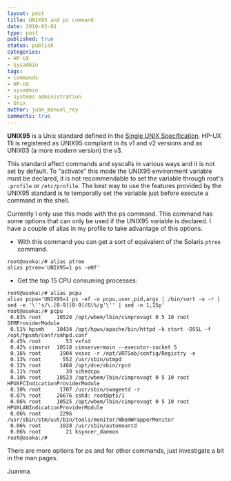 ```yaml
---
layout: post
title: UNIX95 and ps command
date: 2010-02-01
type: post
published: true
status: publish
categories:
- HP-UX
- Sysadmin
tags:
- commands
- HP-UX
- sysadmin
- systems administration
- Unix
author: juan_manuel_rey
comments: true
---
```


**UNIX95** is a Unix standard defined in the [Single UNIX Specification](http://www.unix.org/what_is_unix/single_unix_specification.html). HP-UX 11i is registered as UNIX95 compliant in its v1 and v2 versions and as UNIX03 (a more modern version) the v3.

This standard affect commands and syscalls in various ways and it is not set by default. To "activate" this mode the UNIX95 environment variable must be declared, it is not recommendable to set the variable through root's `.profile` or `/etc/profile`. The best way to use the features provided by the UNIX95 standard is to temporally set the variable just before execute a command in the shell.

Currently I only use this mode with the ps command. This command has some options that can only be used if the UNIX95 variable is declared. I have a couple of alias in my profile to take advantage of this options.

-   With this command you can get a sort of equivalent of the Solaris `ptree` command.

```
root@asoka:/# alias ptree
alias ptree='UNIX95=1 ps -eHf'
```

-   Get the top 15 CPU consuming processes:

```
root@asoka:/# alias pcpu
alias pcpu='UNIX95=1 ps -ef -o pcpu,user,pid,args | /bin/sort -u -r | sed -e '\''s/\.[0-9][0-9]/&\%/g'\'' | sed -n 1,15p'
root@asoka:/# pcpu
 0.83% root     10520 /opt/wbem/lbin/cimprovagt 0 5 10 root SFMProviderModule
 0.51% hpsmh    10434 /opt/hpws/apache/bin/httpd -k start -DSSL -f /opt/hpsmh/conf/smhpd.conf
 0.45% root        53 vxfsd
 0.42% cimsrvr  10518 cimservermain --executor-socket 5
 0.16% root      1904 vxsvc -r /opt/VRTSob/config/Registry -e
 0.13% root       552 /usr/sbin/utmpd
 0.12% root      1468 /opt/dce/sbin/rpcd
 0.11% root        39 schedcpu
 0.10% root     10523 /opt/wbem/lbin/cimprovagt 0 5 10 root HPUXFCIndicationProviderModule
 0.10% root      1707 /usr/sbin/swagentd -r
 0.07% root     26676 sshd: root@pts/1
 0.06% root     10525 /opt/wbem/lbin/cimprovagt 0 5 10 root HPUXLANIndicationProviderModule
 0.06% root      2296 /usr/sbin/stm/uut/bin/tools/monitor/WbemWrapperMonitor
 0.06% root      1028 /usr/sbin/automountd
 0.06% root        21 ksyncer_daemon
root@asoka:/#
```

There are more options for ps and for other commands, just investigate a bit in the man pages.

Juanma.

